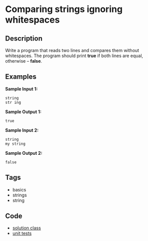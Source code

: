 # Comparing strings ignoring whitespaces

## Description
Write a program that reads two lines and compares them without whitespaces. The program should print **true** if both lines are equal, otherwise – **false**.

## Examples
**Sample Input 1:**
```console
string
str ing
```

**Sample Output 1:**
```console
true
```

**Sample Input 2:**
```console
string
my string
```

**Sample Output 2:**
```console
false
```

## Tags
- basics
- strings
- string

## Code
- [solution class](./src/main/java/SomeClass.java)
- [unit tests](./src/test/java/SomeParamTest.java)